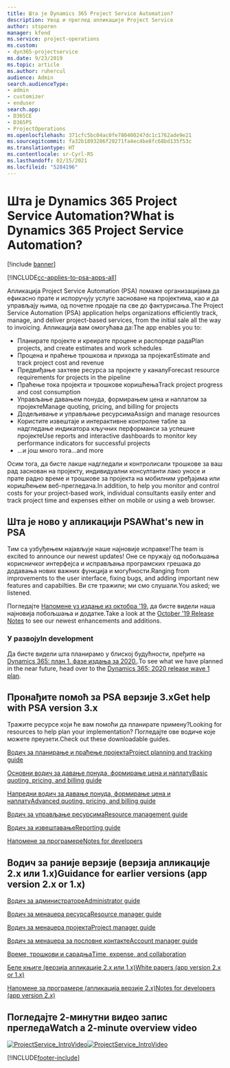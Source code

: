 ```yaml
---
title: Шта је Dynamics 365 Project Service Automation?
description: Увод и преглед апликације Project Service
author: stsporen
manager: kfend
ms.service: project-operations
ms.custom:
- dyn365-projectservice
ms.date: 9/23/2019
ms.topic: article
ms.author: ruhercul
audience: Admin
search.audienceType:
- admin
- customizer
- enduser
search.app:
- D365CE
- D365PS
- ProjectOperations
ms.openlocfilehash: 371cfc5bc04ac0fe780400247dc1c1762ade9e21
ms.sourcegitcommit: fa32b1893286f20271fa4ec4be8fc68bd135f53c
ms.translationtype: HT
ms.contentlocale: sr-Cyrl-RS
ms.lasthandoff: 02/15/2021
ms.locfileid: "5284196"
---
```

# <a name="what-is-dynamics-365-project-service-automation"></a><span data-ttu-id="bbfd3-103">Шта је Dynamics 365 Project Service Automation?</span><span class="sxs-lookup"><span data-stu-id="bbfd3-103">What is Dynamics 365 Project Service Automation?</span></span>

[!include [banner](../includes/psa-now-project-operations.md)]

[!INCLUDE[cc-applies-to-psa-apps-all](../includes/cc-applies-to-psa-apps-all.md)]

<span data-ttu-id="bbfd3-104">Апликација Project Service Automation (PSA) помаже организацијама да ефикасно прате и испоручују услуге засноване на пројектима, као и да управљају њима, од почетне продаје па све до фактурисања.</span><span class="sxs-lookup"><span data-stu-id="bbfd3-104">The Project Service Automation (PSA) application helps organizations efficiently track, manage, and deliver project-based services, from the initial sale all the way to invoicing.</span></span> <span data-ttu-id="bbfd3-105">Апликација вам омогућава да:</span><span class="sxs-lookup"><span data-stu-id="bbfd3-105">The app enables you to:</span></span>

- <span data-ttu-id="bbfd3-106">Планирате пројекте и креирате процене и распореде рада</span><span class="sxs-lookup"><span data-stu-id="bbfd3-106">Plan projects, and create estimates and work schedules</span></span>
- <span data-ttu-id="bbfd3-107">Процена и праћење трошкова и прихода за пројекат</span><span class="sxs-lookup"><span data-stu-id="bbfd3-107">Estimate and track project cost and revenue</span></span>
- <span data-ttu-id="bbfd3-108">Предвиђање захтеве ресурса за пројекте у каналу</span><span class="sxs-lookup"><span data-stu-id="bbfd3-108">Forecast resource requirements for projects in the pipeline</span></span>
- <span data-ttu-id="bbfd3-109">Праћење тока пројекта и трошкове коришћења</span><span class="sxs-lookup"><span data-stu-id="bbfd3-109">Track project progress and cost consumption</span></span>
- <span data-ttu-id="bbfd3-110">Управљање давањем понуда, формирањем цена и наплатом за пројекте</span><span class="sxs-lookup"><span data-stu-id="bbfd3-110">Manage quoting, pricing, and billing for projects</span></span>
- <span data-ttu-id="bbfd3-111">Додељивање и управљање ресурсима</span><span class="sxs-lookup"><span data-stu-id="bbfd3-111">Assign and manage resources</span></span>
- <span data-ttu-id="bbfd3-112">Користите извештаје и интерактивне контролне табле за надгледање индикатора кључних перформанси за успешне пројекте</span><span class="sxs-lookup"><span data-stu-id="bbfd3-112">Use reports and interactive dashboards to monitor key performance indicators for successful projects</span></span>
- <span data-ttu-id="bbfd3-113">...и још много тога</span><span class="sxs-lookup"><span data-stu-id="bbfd3-113">...and more</span></span>

<span data-ttu-id="bbfd3-114">Осим тога, да бисте лакше надгледали и контролисали трошкове за ваш рад заснован на пројекту, индивидуални консултанти лако уносе и прате радно време и трошкове за пројекта на мобилним уређајима или коришћењем веб-прегледача.</span><span class="sxs-lookup"><span data-stu-id="bbfd3-114">In addition, to help you monitor and control costs for your project-based work, individual consultants easily enter and track project time and expenses either on mobile or using a web browser.</span></span>

## <a name="whats-new-in-psa"></a><span data-ttu-id="bbfd3-115">Шта је ново у апликацији PSA</span><span class="sxs-lookup"><span data-stu-id="bbfd3-115">What's new in PSA</span></span>
<span data-ttu-id="bbfd3-116">Тим са узбуђењем најављује наше најновије исправке!</span><span class="sxs-lookup"><span data-stu-id="bbfd3-116">The team is excited to announce our newest updates!</span></span> <span data-ttu-id="bbfd3-117">Оне се пружају од побољшања корисничког интерфејса и исправљања програмских грешака до додавања нових важних функција и могућности.</span><span class="sxs-lookup"><span data-stu-id="bbfd3-117">Ranging from improvements to the user interface, fixing bugs, and adding important new features and capabilties.</span></span> <span data-ttu-id="bbfd3-118">Ви сте тражили; ми смо слушали.</span><span class="sxs-lookup"><span data-stu-id="bbfd3-118">You asked; we listened.</span></span>

<span data-ttu-id="bbfd3-119">Погледајте [Напомене уз издање из октобра '19.](https://docs.microsoft.com/dynamics365-release-plan/2019wave2/index) да бисте видели наша најновија побољшања и додатке.</span><span class="sxs-lookup"><span data-stu-id="bbfd3-119">Take a look at the [October '19 Release Notes](https://docs.microsoft.com/dynamics365-release-plan/2019wave2/index) to see our newest enhancements and additions.</span></span>

### <a name="in-development"></a><span data-ttu-id="bbfd3-120">У развоју</span><span class="sxs-lookup"><span data-stu-id="bbfd3-120">In development</span></span>
<span data-ttu-id="bbfd3-121">Да бисте видели шта планирамо у блиској будућности, пређите на [Dynamics 365: план 1. фазе издања за 2020.](https://docs.microsoft.com/dynamics365-release-plan/2020wave1/index).</span><span class="sxs-lookup"><span data-stu-id="bbfd3-121">To see what we have planned in the near future, head over to the [Dynamics 365: 2020 release wave 1 plan](https://docs.microsoft.com/dynamics365-release-plan/2020wave1/index).</span></span>

## <a name="get-help-with-psa-version-3x"></a><span data-ttu-id="bbfd3-122">Пронађите помоћ за PSA верзије 3.x</span><span class="sxs-lookup"><span data-stu-id="bbfd3-122">Get help with PSA version 3.x</span></span>
<span data-ttu-id="bbfd3-123">Тражите ресурсе који ће вам помоћи да планирате примену?</span><span class="sxs-lookup"><span data-stu-id="bbfd3-123">Looking for resources to help plan your implementation?</span></span> <span data-ttu-id="bbfd3-124">Погледајте ове водиче које можете преузети.</span><span class="sxs-lookup"><span data-stu-id="bbfd3-124">Check out these downloadable guides.</span></span>

 [<span data-ttu-id="bbfd3-125">Водич за планирање и праћење пројекта</span><span class="sxs-lookup"><span data-stu-id="bbfd3-125">Project planning and tracking guide</span></span>](../psa/implementation-guides/project-planning-tracking.md)

 [<span data-ttu-id="bbfd3-126">Основни водич за давање понуда, формирање цена и наплату</span><span class="sxs-lookup"><span data-stu-id="bbfd3-126">Basic quoting, pricing, and billing guide</span></span>](../psa/implementation-guides/begin-quoting-pricing-billing.md)

 [<span data-ttu-id="bbfd3-127">Напредни водич за давање понуда, формирање цена и наплату</span><span class="sxs-lookup"><span data-stu-id="bbfd3-127">Advanced quoting, pricing, and billing guide</span></span>](../psa/implementation-guides/adv-quoting-pricing-billing.md)

 [<span data-ttu-id="bbfd3-128">Водич за управљање ресурсима</span><span class="sxs-lookup"><span data-stu-id="bbfd3-128">Resource management guide</span></span>](../psa/implementation-guides/resource-management-guide.md)

 [<span data-ttu-id="bbfd3-129">Водич за извештавање</span><span class="sxs-lookup"><span data-stu-id="bbfd3-129">Reporting guide</span></span>](../psa/implementation-guides/reporting-guide.md)

 [<span data-ttu-id="bbfd3-130">Напомене за програмере</span><span class="sxs-lookup"><span data-stu-id="bbfd3-130">Notes for developers</span></span>](../psa/developer-guides/overview-dev-notes-v3.x.md)

## <a name="guidance-for-earlier-versions-app-version-2x-or-1x"></a><span data-ttu-id="bbfd3-131">Водич за раније верзије (верзија апликације 2.x или 1.x)</span><span class="sxs-lookup"><span data-stu-id="bbfd3-131">Guidance for earlier versions (app version 2.x or 1.x)</span></span>
 [<span data-ttu-id="bbfd3-132">Водич за администраторе</span><span class="sxs-lookup"><span data-stu-id="bbfd3-132">Administrator guide</span></span>](../psa/admin-guide.md)

 [<span data-ttu-id="bbfd3-133">Водич за менаџера ресурса</span><span class="sxs-lookup"><span data-stu-id="bbfd3-133">Resource manager guide</span></span>](../psa/resource-manager-guide.md)

 [<span data-ttu-id="bbfd3-134">Водич за менаџера пројекта</span><span class="sxs-lookup"><span data-stu-id="bbfd3-134">Project manager guide</span></span>](../psa/project-manager-guide.md)

 [<span data-ttu-id="bbfd3-135">Водич за менаџера за пословне контакте</span><span class="sxs-lookup"><span data-stu-id="bbfd3-135">Account manager guide</span></span>](../psa/account-manager-guide.md)

 [<span data-ttu-id="bbfd3-136">Време, трошкови и сарадња</span><span class="sxs-lookup"><span data-stu-id="bbfd3-136">Time, expense, and collaboration</span></span>](../psa/time-expense-collaboration-guide.md)

 [<span data-ttu-id="bbfd3-137">Беле књиге (верзија апликације 2.x или 1.x)</span><span class="sxs-lookup"><span data-stu-id="bbfd3-137">White papers (app version 2.x or 1.x)</span></span>](../psa/white-papers.md)

 [<span data-ttu-id="bbfd3-138">Напомене за програмере (апликација верзије 2.x)</span><span class="sxs-lookup"><span data-stu-id="bbfd3-138">Notes for developers (app version 2.x)</span></span>](../psa/developer-guides/add-custom-qoi-forms-v2.x.md)

 ## <a name="watch-a-2-minute-overview-video"></a><span data-ttu-id="bbfd3-139">Погледајте 2-минутни видео запис прегледа</span><span class="sxs-lookup"><span data-stu-id="bbfd3-139">Watch a 2-minute overview video</span></span>
 <a name="heroArea"></a> <span data-ttu-id="bbfd3-140">[![ProjectService_IntroVideo](../psa/media/project-service-intro-video.png "ProjectService_IntroVideo")](https://go.microsoft.com/fwlink/p/?LinkId=799457)</span><span class="sxs-lookup"><span data-stu-id="bbfd3-140">[![ProjectService_IntroVideo](../psa/media/project-service-intro-video.png "ProjectService_IntroVideo")](https://go.microsoft.com/fwlink/p/?LinkId=799457)</span></span>




[!INCLUDE[footer-include](../includes/footer-banner.md)]